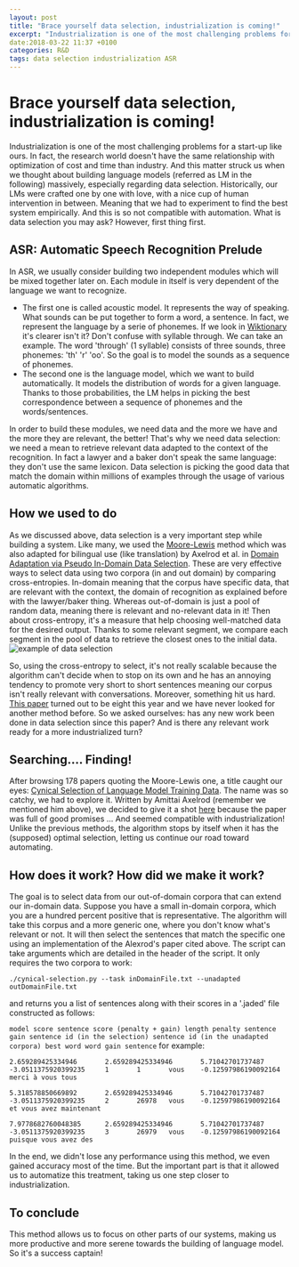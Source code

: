 ```yaml
---
layout: post
title: "Brace yourself data selection, industrialization is coming!"
excerpt: "Industrialization is one of the most challenging problems for a start-up like ours. In fact, the research world doesn't have the same relationship with optimization of cost and time than industry. And this matter struck us when we thought about building language models (referred as LM in the following) massively, especially regarding data selection."
date:2018-03-22 11:37 +0100
categories: R&D
tags: data selection industrialization ASR 
---
```




# Brace yourself data selection, industrialization is coming!

Industrialization is one of the most challenging problems for a start-up like ours. In fact, the research world doesn't have the same relationship with optimization of cost and time than industry. And this matter struck us when we thought about building language models (referred as LM in the following) massively, especially regarding data selection.
Historically, our LMs were crafted one by one with love, with a nice cup of human intervention in between. Meaning that we had to experiment to find the best system empirically. And this is so not compatible with automation.
What is data selection you may ask? However, first thing first.

## ASR: Automatic Speech Recognition Prelude

In ASR, we usually consider building two independent modules which will be mixed together later on. Each module in itself is very dependent of the language we want to recognize.

- The first one is called acoustic model. It represents the way of speaking. What sounds can be put together to form a word, a sentence. In fact, we represent the language by a serie of phonemes. If we look in [Wiktionary](https://en.wiktionary.org/wiki/phoneme) it's clearer isn't it? Don't confuse with syllable through. We can take an example. The word 'through' (1 syllable) consists of three sounds, three phonemes: 'th' 'r' 'oo'. So the goal is to model the sounds as a sequence of phonemes.
- The second one is the language model, which we want to build automatically. It models the distribution of words for a given language. Thanks to those probabilities, the LM helps in picking the best correspondence between a sequence of phonemes and the words/sentences.

In order to build these modules, we need data and the more we have and the more they are relevant, the better! That's why we need data selection: we need a mean to retrieve relevant data adapted to the context of the recognition. In fact a lawyer and a baker don't speak the same language: they don't use the same lexicon. Data selection is picking the good data that match the domain within millions of examples through the usage of various automatic algorithms.

## How we used to do

As we discussed above, data selection is a very important step while building a system. Like many, we used the [Moore-Lewis](http://www.aclweb.org/anthology/P10-2041) method which was also adapted for bilingual use (like translation) by Axelrod et al. in [Domain Adaptation via Pseudo In-Domain Data Selection](https://aclanthology.info/pdf/D/D11/D11-1033.pdf). These are very effective ways to select data using two corpora (in and out domain) by comparing cross-entropies. In-domain meaning that the corpus have specific data, that are relevant with the context, the domain of recognition as explained before with the lawyer/baker thing. Whereas out-of-domain is just a pool of random data, meaning there is relevant and no-relevant data in it! Then about cross-entropy, it's a measure that help choosing well-matched data for the desired output. Thanks to some relevant segment, we compare each segment in the pool of data to retrieve the closest ones to the initial data.
![example of data selection]("/assets/DataSelection.jpg")

So, using the cross-entropy to select, it's not really scalable because the algorithm can't decide when to stop on its own and he has an annoying tendency to promote very short to short sentences meaning our corpus isn't really relevant with conversations. Moreover, something hit us hard. [This paper](http://www.aclweb.org/anthology/P10-2041) turned out to be eight this year and we have never looked for another method before. So we asked ourselves: has any new work been done in data selection since this paper? And is there any relevant work ready for a more industrialized turn?

## Searching.... Finding!

After browsing 178 papers quoting the Moore-Lewis one, a title caught our eyes: [Cynical Selection of Language Model Training Data](https://arxiv.org/pdf/1709.02279.pdf). The name was so catchy, we had to explore it. Written by Amittai Axelrod (remember we mentioned him above), we decided to give it a shot [here](https://github.com/allo-media/cynical-selection) because the paper was full of good promises ... And seemed compatible with industrialization! Unlike the previous methods, the algorithm stops by itself when it has the (supposed) optimal selection, letting us continue our road toward automating.

## How does it work? How did we make it work?

The goal is to select data from our out-of-domain corpora that can extend our in-domain data. Suppose you have a small in-domain corpora, which you are a hundred percent positive that is representative. The algorithm will take this corpus and a more generic one, where you don't know what's relevant or not. It will then select the sentences that match the specific one using an implementation of the Alexrod's paper cited above. The script can take arguments which are detailed in the header of the script. It only requires the two corpora to work:

`./cynical-selection.py --task inDomainFile.txt --unadapted outDomainFile.txt`

and returns you a list of sentences along with their scores in a '.jaded' file constructed as follows:

`model score sentence score (penalty + gain) length penalty sentence gain sentence id (in the selection) sentence id (in the unadapted corpora) best word word gain sentence`
for example: 

`2.659289425334946       2.659289425334946       5.71042701737487        -3.0511375920399235     1       1       vous    -0.12597986190092164    merci à vous tous`

`5.318578850669892       2.659289425334946       5.71042701737487        -3.0511375920399235     2       26978   vous    -0.12597986190092164    et vous avez maintenant`

`7.9778682760048385      2.659289425334946       5.71042701737487        -3.0511375920399235     3       26979   vous    -0.12597986190092164    puisque vous avez des`

In the end, we didn't lose any performance using this method, we even gained accuracy most of the time. But the important part is that it allowed us to automatize this treatment, taking us one step closer to industrialization.

## To conclude

This method allows us to focus on other parts of our systems, making us more productive and more serene towards the building of language model. So it's a success captain!

